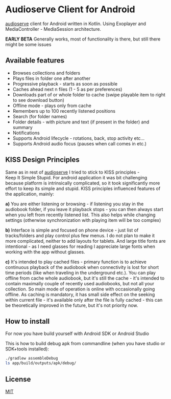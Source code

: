Audioserve Client for Android
============================

[audioserve](https://github.com/izderadicka/audioserve) client for Android written in Kotlin.
Using Exoplayer and MediaController - MediaSession architecture.

**EARLY BETA**  Generally works, most of functionality is there, but still there might be some issues

Available features
------------------

* Browses collections and folders
* Plays files in folder one after another
* Progressive playback - starts as soon as possible
* Caches ahead next n files (1 - 5 as per preferences)
* Downloads part of or whole folder to cache (swipe playable item to right to see download button)
* Offline mode - plays only from cache
* Remembers up to 100 recently listened positions
* Search (for folder names)
* Folder details - with picture and text (if present in the folder) and summary
* Notifications
* Supports Android lifecycle - rotations, back, stop activity etc...
* Supports Android audio focus (pauses when call comes in etc.)


KISS Design Principles
-----------------

Same as in rest of [audioserve](https://github.com/izderadicka/audioserve) I tried to stick to KISS principles -  
Keep It Simple Stupid.
For android application it was bit challenging because platform is intrinsically complicated,
so it took significantly more effort to keep its simple and stupid.
KISS principles influenced features of the application, mainly:

**a)** You are either listening or browsing - if listening you stay in the audiobook folder, if 
you leave it playback stops - you can then always start when you left from recently 
listened list. This also helps while changing settings (otherwise 
synchronization with playing item will be too complex)
    
**b)** Interface is simple and focused on phone device - just list of tracks/folders and play control plus few menus. 
I do not plan to make it more complicated, neither to add layouts for tablets. 
And large title fonts are intentional - as I need glasses for reading I appreciate large fonts 
when working with the app without glasses.

**c)** It's intended to play cached files - primary function is to achieve continuous 
playback of the audiobook when connectivity is lost for short time periods (like
when traveling in the underground etc.).  You can play offline from cache whole audiobook,
but it's still the cache -  it's intended to contain maximally couple of recently used audiobooks, 
but not all your collection. So main mode of operation is online with occasionally going offline.
As caching is mandatory, it has small side effect on the seeking within current file - it's 
available only after the file is fully cached - this can be theoretically improved in the future,
but it's not priority now.


How to install
--------------

For now you have build yourself with Android SDK or Android Studio

This is how to build debug apk from commandline (when you have studio or SDK+tools installed):
```bash
./gradlew assembleDebug
ls app/build/outputs/apk/debug/

```

License
-------

[MIT](https://opensource.org/licenses/MIT) 